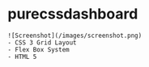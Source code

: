 # purecssdashboard

```
![Screenshot](/images/screenshot.png)
- CSS 3 Grid Layout
- Flex Box System
- HTML 5
```